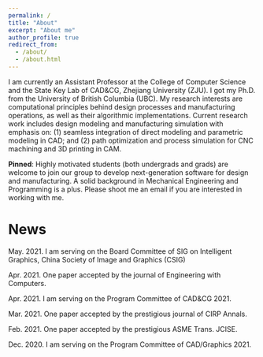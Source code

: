 ```yaml
---
permalink: /
title: "About"
excerpt: "About me"
author_profile: true
redirect_from: 
  - /about/
  - /about.html
---
```


I am currently an Assistant Professor at the College of Computer Science and the State Key Lab of CAD&CG, Zhejiang University (ZJU). I got my Ph.D. from the University of British Columbia (UBC). My research interests are computational principles behind design processes and manufacturing operations, as well as their algorithmic implementations. Current research work includes design modeling and manufacturing simulation with emphasis on: (1) seamless integration of direct modeling and parametric modeling in CAD; and (2) path optimization and process simulation for CNC machining and 3D printing in CAM.

**Pinned**: Highly motivated students (both undergrads and grads) are welcome to join our group to develop next-generation software for design and manufacturing. A solid background in Mechanical Engineering and Programming is a plus. Please shoot me an email if you are interested in working with me.

News
======
May. 2021. I am serving on the Board Committee of SIG on Intelligent Graphics, China Society of Image and Graphics (CSIG)

Apr. 2021. One paper accepted by the journal of Engineering with Computers.

Apr. 2021. I am serving on the Program Committee of CAD&CG 2021.

Mar. 2021. One paper accepted by the prestigious journal of CIRP Annals.

Feb. 2021. One paper accepted by the prestigious ASME Trans. JCISE.

Dec. 2020. I am serving on the Program Committee of CAD/Graphics 2021.


